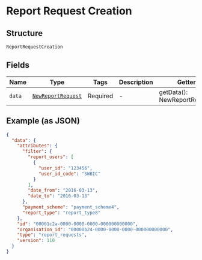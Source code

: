 
# Report Request Creation

## Structure

`ReportRequestCreation`

## Fields

| Name | Type | Tags | Description | Getter | Setter |
|  --- | --- | --- | --- | --- | --- |
| `data` | [`NewReportRequest`](../../doc/models/new-report-request.md) | Required | - | getData(): NewReportRequest | setData(NewReportRequest data): void |

## Example (as JSON)

```json
{
  "data": {
    "attributes": {
      "filter": {
        "report_users": [
          {
            "user_id": "123456",
            "user_id_code": "SWBIC"
          }
        ],
        "date_from": "2016-03-13",
        "date_to": "2016-03-13"
      },
      "payment_scheme": "payment_scheme4",
      "report_type": "report_type8"
    },
    "id": "00001c2a-0000-0000-0000-000000000000",
    "organisation_id": "00000b24-0000-0000-0000-000000000000",
    "type": "report_requests",
    "version": 110
  }
}
```

